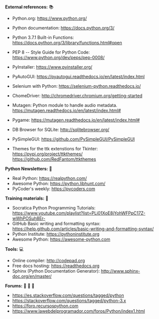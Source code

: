<B>External references:</B>  :books:

* Python.org: https://www.python.org/
* Python documentation: https://docs.python.org/3/
* Python 3.7.1 Built-in Functions: https://docs.python.org/3/library/functions.html#open
* PEP 8 -- Style Guide for Python Code: https://www.python.org/dev/peps/pep-0008/

* PyInstaller: https://www.pyinstaller.org/

* PyAutoGUI: https://pyautogui.readthedocs.io/en/latest/index.html
* Selenium with Python: https://selenium-python.readthedocs.io/
* ChomeDriver: http://chromedriver.chromium.org/getting-started
* Mutagen: Python module to handle audio metadata. https://mutagen.readthedocs.io/en/latest/index.html#
* Pygame: https://mutagen.readthedocs.io/en/latest/index.html#
* DB Browser for SQLite: http://sqlitebrowser.org/
* PySimpleGUI: https://github.com/PySimpleGUI/PySimpleGUI

* Themes for the ttk extenstions for Tkinter: https://pypi.org/project/ttkthemes/
  https://github.com/RedFantom/ttkthemes  

<B>Python Newsletters:</B> :newspaper:

* Real Python: https://realpython.com/
* Awesome Python: https://python.libhunt.com/
* PyCoder's weekly: https://pycoders.com

<B>Training materials:</B> :school:

* Socratica Python Programming Tutorials: https://www.youtube.com/playlist?list=PLi01XoE8jYohWFPpC17Z-wWhPOSuh8Er-
* GitHub Basic writing and formatting syntax: https://help.github.com/articles/basic-writing-and-formatting-syntax/ 
* Python Institute: https://pythoninstitute.org
* Awesome Python: https://awesome-python.com

<B>Tools:</B> :computer:

* Online compiler: http://codepad.org
* Free docs hosting: https://readthedocs.org
* Sphinx (Python Documentation Generator): http://www.sphinx-doc.org/en/master/

<B>Forums:</B> :newspaper: :doughnut: :tea:

* https://es.stackoverflow.com/questions/tagged/python <BR>
* https://stackoverflow.com/questions/tagged/python-3.x <BR>
* https://foro.recursospython.com <BR>
* https://www.lawebdelprogramador.com/foros/Python/index1.html <BR>
  
